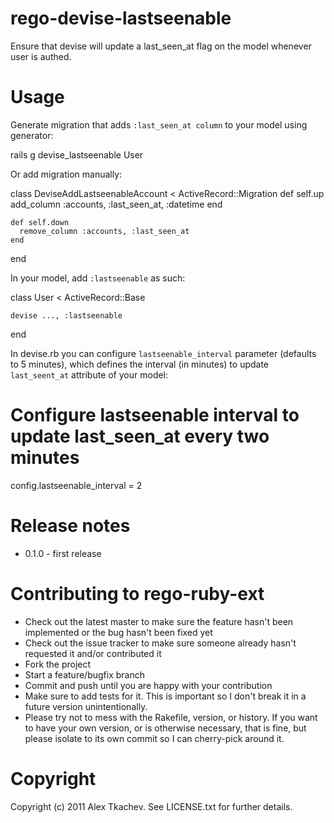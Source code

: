 # rego-devise-lastseenable

Ensure that devise will update a last_seen_at flag on the model whenever user is authed.

# Usage

Generate migration that adds `:last_seen_at column` to your model using generator:

  rails g devise_lastseenable User

Or add migration manually:

  class DeviseAddLastseenableAccount < ActiveRecord::Migration
    def self.up
      add_column :accounts, :last_seen_at, :datetime
    end

    def self.down
      remove_column :accounts, :last_seen_at
    end
  end


In your model, add `:lastseenable` as such:

  class User < ActiveRecord::Base

    devise ..., :lastseenable

  end


In devise.rb you can configure `lastseenable_interval` parameter (defaults to 5 minutes), which defines the interval (in minutes) to update `last_seent_at` attribute of your model:

  # Configure lastseenable interval to update last_seen_at every two minutes
  config.lastseenable_interval = 2


# Release notes

* 0.1.0 - first release

# Contributing to rego-ruby-ext

* Check out the latest master to make sure the feature hasn't been implemented or the bug hasn't been fixed yet
* Check out the issue tracker to make sure someone already hasn't requested it and/or contributed it
* Fork the project
* Start a feature/bugfix branch
* Commit and push until you are happy with your contribution
* Make sure to add tests for it. This is important so I don't break it in a future version unintentionally.
* Please try not to mess with the Rakefile, version, or history. If you want to have your own version, or is otherwise necessary, that is fine, but please isolate to its own commit so I can cherry-pick around it.

# Copyright

Copyright (c) 2011 Alex Tkachev. See LICENSE.txt for
further details.
